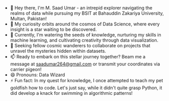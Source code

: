 - 👋 Hey there, I'm M. Saad Umar - an intrepid explorer navigating the realms of data while pursuing my BSIT at Bahauddin Zakariya University, Multan, Pakistan!
- 👀 My curiosity orbits around the cosmos of Data Science, where every insight is a star waiting to be discovered.
- 🌱 Currently, I'm watering the seeds of knowledge, nurturing my skills in machine learning, and cultivating creativity through data visualization.
- 💞️ Seeking fellow cosmic wanderers to collaborate on projects that unravel the mysteries hidden within datasets.
- 📫 Ready to embark on this stellar journey together? Beam me a message at saadumar264@gmail.com or transmit your coordinates via carrier pigeon!
- 😄 Pronouns: Data Wizard
- ⚡ Fun fact: In my quest for knowledge, I once attempted to teach my pet goldfish how to code. Let's just say, while it didn't quite grasp Python, it did develop a knack for swimming in algorithmic patterns!

